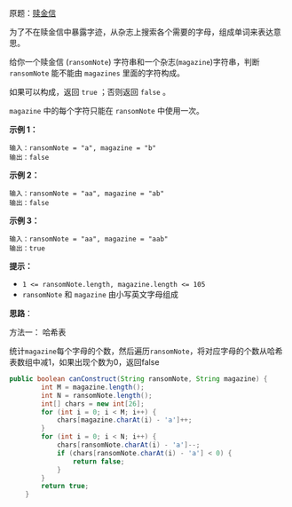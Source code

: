 原题：[赎金信](https://leetcode-cn.com/problems/ransom-note/)

为了不在赎金信中暴露字迹，从杂志上搜索各个需要的字母，组成单词来表达意思。

给你一个赎金信 (`ransomNote`) 字符串和一个杂志(`magazine`)字符串，判断 `ransomNote` 能不能由 `magazines` 里面的字符构成。

如果可以构成，返回 `true` ；否则返回 `false` 。

`magazine` 中的每个字符只能在 `ransomNote` 中使用一次。

**示例 1：**

```
输入：ransomNote = "a", magazine = "b"
输出：false
```

**示例 2：**

```
输入：ransomNote = "aa", magazine = "ab"
输出：false
```

**示例 3：**

```
输入：ransomNote = "aa", magazine = "aab"
输出：true
```

**提示：**

- `1 <= ransomNote.length, magazine.length <= 105`
- `ransomNote` 和 `magazine` 由小写英文字母组成

**思路**：

方法一： 哈希表

统计`magazine`每个字母的个数，然后遍历`ransomNote`，将对应字母的个数从哈希表数组中减1，如果出现个数为0，返回false

```java
public boolean canConstruct(String ransomNote, String magazine) {
        int M = magazine.length();
        int N = ransomNote.length();
        int[] chars = new int[26];
        for (int i = 0; i < M; i++) {
            chars[magazine.charAt(i) - 'a']++;
        }
        for (int i = 0; i < N; i++) {
            chars[ransomNote.charAt(i) - 'a']--;
            if (chars[ransomNote.charAt(i) - 'a'] < 0) {
                return false;
            }
        }
        return true;
    }
```


